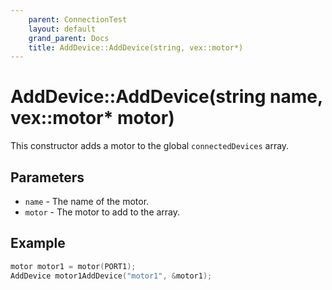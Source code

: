 ```yaml
---
    parent: ConnectionTest
    layout: default
    grand_parent: Docs
    title: AddDevice::AddDevice(string, vex::motor*)
---
```

# AddDevice::AddDevice(string name, vex::motor* motor)
This constructor adds a motor to the global `connectedDevices` array.

## Parameters
- `name` - The name of the motor.
- `motor` - The motor to add to the array.

## Example
```cpp
motor motor1 = motor(PORT1);
AddDevice motor1AddDevice("motor1", &motor1);
```
